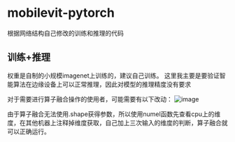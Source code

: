 # mobilevit-pytorch 
根据网络结构自己修改的训练和推理的代码 
## 训练+推理
权重是自制的小规模imagenet上训练的，建议自己训练。
这里我主要是要验证智能算法在边缘设备上可以正常推理，因此对模型的推理精度没有要求


对于需要进行算子融合操作的使用者，可能需要有以下改动： 
![image](https://github.com/bez-ciebie/mobilevit-pytorch-train-infer/assets/47070146/99d8988c-b1fc-4b07-ae87-ba0165a22fdf) 

 由于算子融合无法使用.shape获得参数，所以使用numel函数先查看cpu上的维度，在其他机器上注释掉维度获取，自己加上三次输入的维度的判断，算子融合就可以正确运行。


